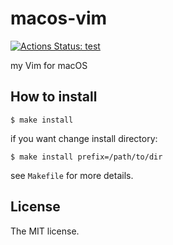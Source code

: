 # macos-vim

[![Actions Status: test](https://github.com/sasaplus1/macos-vim/workflows/test/badge.svg)](https://github.com/sasaplus1/macos-vim/actions?query=workflow%3A"test")

my Vim for macOS

## How to install

```console
$ make install
```

if you want change install directory:

```console
$ make install prefix=/path/to/dir
```

see `Makefile` for more details.

## License

The MIT license.

